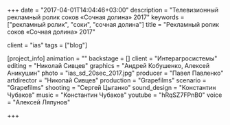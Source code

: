 +++
date = "2017-04-01T14:04:46+03:00"
description = "Телевизионный рекламный ролик соков «Сочная долина» 2017"
keywords = ["рекламный ролик", "соки", "сочная долина"]
title = "Рекламный ролик соков «Сочная долина» 2017"

client = "ias"
tags = ["blog"]

[project_info]
  animation = ""
  backstage = []
  client = "Интерагросистемы"
  editing = "Николай Сивцев"
  graphics = "Андрей Кобушенко, Алексей Аникушин"
  photo = "ias_sd_20sec_2017.jpg"
  producer = "Павел Павленко"
  artdirector = "Николай Сивцев"
  production = "Grapefilms"
  scenario = "Grapefilms"
  shooting = "Сергей Цыганко"
  sound_design = "Константин Чубаков"
  music = "Константин Чубаков"
  youtube = "hRqSZ7FPnB0"
  voice = "Алексей Ляпунов"

+++

